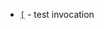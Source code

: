 - [`[`](https://www.gnu.org/software/coreutils/manual/html_node/test-invocation.html#index-_005b) - test invocation
